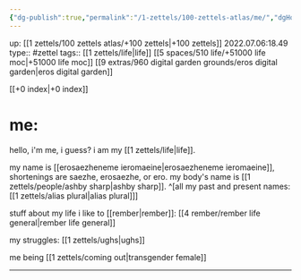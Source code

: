 ```yaml
---
{"dg-publish":true,"permalink":"/1-zettels/100-zettels-atlas/me/","dgHomeLink":true,"dgPassFrontmatter":false}
---
```


up: [[1 zettels/100 zettels atlas/+100 zettels|+100 zettels]]
2022.07.06:18.49
type:: #zettel
tags:: [[1 zettels/life|life]] [[5 spaces/510 life/+51000 life moc|+51000 life moc]] [[9 extras/960 digital garden grounds/eros digital garden|eros digital garden]]

[[+0 index|+0 index]]
# me:
hello, i'm me, i guess?
i am my [[1 zettels/life|life]].

my name is [[erosaezheneme ieromaeine|erosaezheneme ieromaeine]], shortenings are saezhe, erosaezhe, or ero.
my body's name is [[1 zettels/people/ashby sharp|ashby sharp]]. ^[all my past and present names: [[1 zettels/alias plural|alias plural]]]

stuff about my life i like to [[rember|rember]]: [[4 rember/rember life general|rember life general]]

my struggles: [[1 zettels/ughs|ughs]]

me being [[1 zettels/coming out|transgender female]]





---